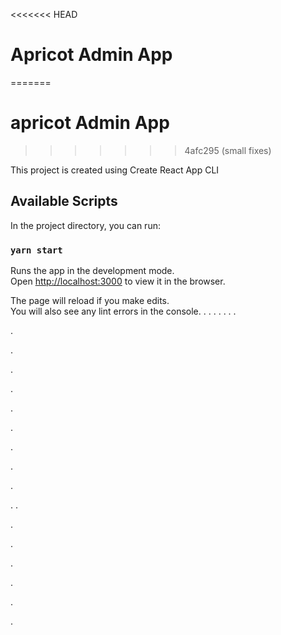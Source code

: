 <<<<<<< HEAD
# Apricot Admin App
=======
# apricot Admin App
>>>>>>> 4afc295 (small fixes)

This project is created using Create React App CLI

## Available Scripts

In the project directory, you can run:

### `yarn start`

Runs the app in the development mode.\
Open [http://localhost:3000](http://localhost:3000) to view it in the browser.

The page will reload if you make edits.\
You will also see any lint errors in the console.
.
.
.
.
.
.
.












































































































.


.
















.



























.














.








































.





























































.



























































.














.

















.
.










































.































.
























.




























.




















.





























.



























